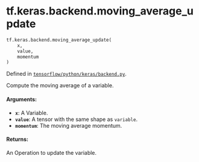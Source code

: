 <div itemscope itemtype="http://developers.google.com/ReferenceObject">
<meta itemprop="name" content="tf.keras.backend.moving_average_update" />
<meta itemprop="path" content="Stable" />
</div>

# tf.keras.backend.moving_average_update

``` python
tf.keras.backend.moving_average_update(
    x,
    value,
    momentum
)
```



Defined in [`tensorflow/python/keras/backend.py`](https://www.tensorflow.org/code/tensorflow/python/keras/backend.py).

Compute the moving average of a variable.

#### Arguments:

* <b>`x`</b>: A Variable.
* <b>`value`</b>: A tensor with the same shape as `variable`.
* <b>`momentum`</b>: The moving average momentum.


#### Returns:

An Operation to update the variable.